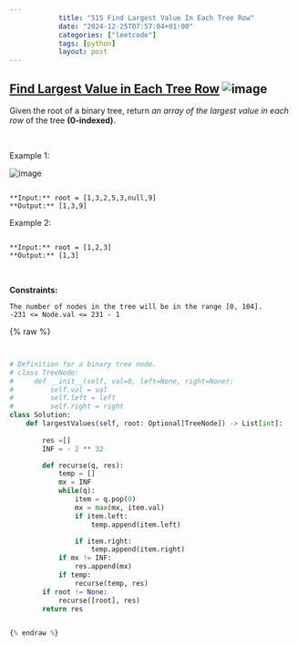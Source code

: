 ```yaml
---
            title: "515 Find Largest Value In Each Tree Row"
            date: "2024-12-25T07:57:04+01:00"
            categories: ["leetcode"]
            tags: [python]
            layout: post
---
```

            
## [Find Largest Value in Each Tree Row](https://leetcode.com/problems/find-largest-value-in-each-tree-row) ![image](https://img.shields.io/badge/Difficulty-Medium-orange)

Given the root of a binary tree, return *an array of the largest value in each row* of the tree **(0-indexed)**.

 

Example 1:

![image](https://assets.leetcode.com/uploads/2020/08/21/largest_e1.jpg)
```

**Input:** root = [1,3,2,5,3,null,9]
**Output:** [1,3,9]

```

Example 2:

```

**Input:** root = [1,2,3]
**Output:** [1,3]

```

 

**Constraints:**

	The number of nodes in the tree will be in the range [0, 104].
	-231 <= Node.val <= 231 - 1

{% raw %}


```python


# Definition for a binary tree node.
# class TreeNode:
#     def __init__(self, val=0, left=None, right=None):
#         self.val = val
#         self.left = left
#         self.right = right
class Solution:
    def largestValues(self, root: Optional[TreeNode]) -> List[int]:
        
        res =[]
        INF = - 2 ** 32

        def recurse(q, res):
            temp = []
            mx = INF
            while(q):
                item = q.pop(0)
                mx = max(mx, item.val)
                if item.left:
                    temp.append(item.left)

                if item.right:
                    temp.append(item.right)
            if mx != INF:
                res.append(mx)
            if temp:
                recurse(temp, res)
        if root != None:
            recurse([root], res)
        return res


{% endraw %}
```

